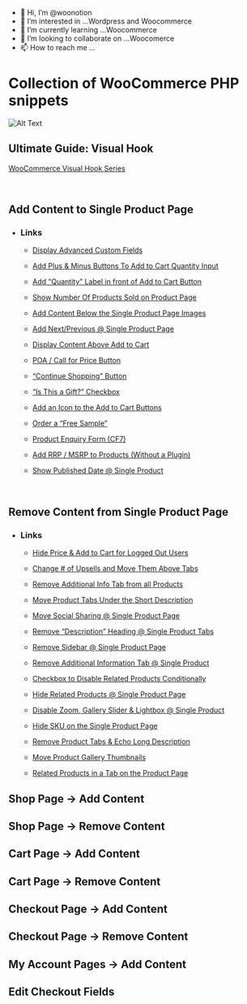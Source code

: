 - 👋 Hi, I’m @woonotion
- 👀 I’m interested in ...Wordpress and Woocommerce
- 🌱 I’m currently learning ...Woocommerce
- 💞️ I’m looking to collaborate on ...Woocomerce
- 📫 How to reach me ...

<!---
woonotion/woonotion is a ✨ special ✨ repository because its `README.md` (this file) appears on your GitHub profile.
You can click the Preview link to take a look at your changes.
--->
# Collection of WooCommerce PHP snippets
![Alt Text](https://media.giphy.com/media/vFKqnCdLPNOKc/giphy.gif)

## Ultimate Guide: Visual Hook
[WooCommerce Visual Hook Series](https://www.businessbloomer.com/category/woocommerce-tips/visual-hook-series/)


<br/>

## Add Content to Single Product Page
* ### Links
  * [Display Advanced Custom Fields](https://businessbloomer.com/woocommerce-display-advanced-custom-fields-single-product/)

  * [Add Plus & Minus Buttons To Add to Cart Quantity Input](https://businessbloomer.com/woocommerce-add-plus-minus-buttons-to-add-to-cart-quantity-input/)
  
  * [Add “Quantity” Label in front of Add to Cart Button](https://businessbloomer.com/woocommerce-add-quantity-label-front-add-cart-button/)

  * [Show Number Of Products Sold on Product Page](https://businessbloomer.com/woocommerce-show-number-products-sold-product-page/)
  
  * [Add Content Below the Single Product Page Images](https://businessbloomer.com/woocommerce-add-content-below-the-single-product-page-images/)

  * [Add Next/Previous @ Single Product Page](https://businessbloomer.com/woocommerce-add-nextprevious-single-product-page/)

  * [Display Content Above Add to Cart](https://businessbloomer.com/woocommerce-add-text-add-cart-single-product-page/)

  * [POA / Call for Price Button](https://businessbloomer.com/woocommerce-poa-call-price-button-price-empty/)

  * [“Continue Shopping” Button](https://businessbloomer.com/woocommerce-continue-shopping-button-single-product-page/)

  * [“Is This a Gift?” Checkbox](https://businessbloomer.com/woocommerce-gift-checkbox-single-product-page/)

  * [Add an Icon to the Add to Cart Buttons](https://businessbloomer.com/woocommerce-add-icon-add-cart-buttons/)

  * [Order a “Free Sample”](https://businessbloomer.com/woocommerce-order-free-sample-single-product-page/)

  * [Product Enquiry Form (CF7)](https://businessbloomer.com/woocommerce-show-inquiry-form-single-product-page-cf7/)

  * [Add RRP / MSRP to Products (Without a Plugin)](https://businessbloomer.com/woocommerce-display-rrp-msrp-manufacturer-price/)

  * [Show Published Date @ Single Product](https://businessbloomer.com/woocommerce-show-product-published-date/)

<br/>

## Remove Content from Single Product Page 
* ### Links

  * [Hide Price & Add to Cart for Logged Out Users](https://businessbloomer.com/woocommerce-hide-price-add-cart-logged-users/)

  * [Change # of Upsells and Move Them Above Tabs](https://businessbloomer.com/woocommerce-change-number-upsells-move-product-tabs/)

  * [Remove Additional Info Tab from all Products](https://businessbloomer.com/woocommerce-remove-additional-info-tab-products/)

  * [Move Product Tabs Under the Short Description](https://businessbloomer.com/woocommerce-move-product-tabs-short-description/)

  * [Move Social Sharing @ Single Product Page](https://businessbloomer.com/woocommerce-move-jetpack-social-sharing-single-product-page-tabs/)

  * [Remove “Description” Heading @ Single Product Tabs](https://businessbloomer.com/woocommerce-remove-description-heading-tabs/)

  * [Remove Sidebar @ Single Product Page](https://businessbloomer.com/woocommerce-remove-sidebar-single-product-page/)

  * [Remove Additional Information Tab @ Single Product](https://businessbloomer.com/woocommerce-remove-additional-information-tab/)

  * [Checkbox to Disable Related Products Conditionally](https://businessbloomer.com/woocommerce-checkbox-to-disable-related-products-conditionally/)

  * [Hide Related Products @ Single Product Page](https://businessbloomer.com/woocommerce-hide-related-products-single-product-page/)

  * [Disable Zoom, Gallery Slider & Lightbox @ Single Product](https://businessbloomer.com/woocommerce-disable-zoom-gallery-slider-lightbox-single-product/)

  * [Hide SKU on the Single Product Page](https://businessbloomer.com/woocommerce-hide-sku-front-end/)

  * [Remove Product Tabs & Echo Long Description](https://businessbloomer.com/woocommerce-remove-product-tabs-echo-long-description/)

  * [Move Product Gallery Thumbnails](https://businessbloomer.com/woocommerce-move-product-gallery-thumbnails/)

  * [Related Products in a Tab on the Product Page](https://businessbloomer.com/woocommerce-related-products-tab/)


## Shop Page -> Add Content

## Shop Page -> Remove Content

## Cart Page -> Add Content

## Cart Page -> Remove Content

## Checkout Page -> Add Content

## Checkout Page -> Remove Content

## My Account Pages -> Add Content

## Edit Checkout Fields
